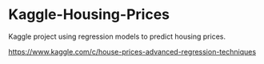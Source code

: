 # Kaggle-Housing-Prices
Kaggle project using regression models to predict housing prices.

https://www.kaggle.com/c/house-prices-advanced-regression-techniques
